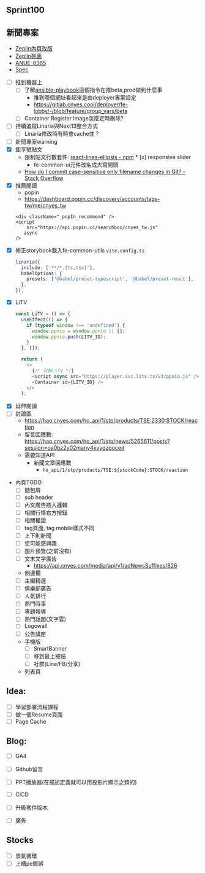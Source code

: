 ## Sprint100

## 新聞專案
* [Zeplin內頁改版](https://app.zeplin.io/project/576287bda89e8aa7045cfba5/screen/64ad0cdf411565216532362a)
* [Zeplin列表](https://app.zeplin.io/project/576287bda89e8aa7045cfba5/screen/64bf3d5ab80488509d649a7e)
* [ANUE-8365](https://cnyesrd.atlassian.net/browse/ANUE-8365)
* [Spec](https://cnyesrd.atlassian.net/wiki/spaces/PS/pages/2153709569)
* [ ] 推到機器上
	* [ ] 了解[ansible-playbook](https://gitlab.cnyes.cool/deployer/ansible-docker/-/blob/2.7.8.0/update.sh)這個指令在推beta,prod做到什麼事
		* 推到哪個網址看起來是由deployer專案設定
		* https://gitlab.cnyes.cool/deployer/fe-lobby/-/blob/feature/group_vars/beta
	* [ ] Container Register Image怎麼定時刪除?
* [ ] 持續追蹤Linaria與Next13整合方式
	* [ ] Linaria修改時有時會cache住？
* [ ] 新聞專案warning
* [x] 鉅亨號貼文
	 * 限制貼文行數套件: [react-lines-ellipsis - npm](https://www.npmjs.com/package/react-lines-ellipsis)
	  * [x] responsive slider
	   * fe-common-ui元件改名成大寫開頭
	- [How do I commit case-sensitive only filename changes in Git? - Stack Overflow](https://stackoverflow.com/questions/17683458/how-do-i-commit-case-sensitive-only-filename-changes-in-git)
* [x] 推薦閱讀
	* popin
	* https://dashboard.popin.cc/discovery/accounts/tags-tw/me/cnyes_tw
	 ```
	 <div className="_popIn_recommend" />
	 <script
		 src="https://api.popin.cc/searchbox/cnyes_tw.js"
		async
	/>
	```
* [x] 修正storybook載入fe-common-utils
	`vite.config.ts`
	```ts
	linaria({
	  include: ['**/*.{ts,tsx}'],
	  babelOptions: {
		presets: ['@babel/preset-typescript', '@babel/preset-react'],
	  },
	}),
	```
* [x] LiTV
	```ts
	const LiTV = () => {
	  useEffect(() => {
	    if (typeof window !== 'undefined') {
	      window.ppnio = window.ppnio || [];
	      window.ppnio.push(LITV_ID);
	    }
	  }, []);

	  return (
	    <>
	      {/* 安裝LiTV */}
	      <script async src="https://player.svc.litv.tv/v3/ppnio.js" />
	      <Container id={LITV_ID} />
	    </>
	  );
	```
* [x] 延伸閱讀
* [ ] 討論區
	* https://hao.cnyes.com/ho_api/1/stp/products/TSE:2330:STOCK/reaction
	 * 留言回應數: https://hao.cnyes.com/ho_api/1/stp/news/5265611/posts?session=oa0bz2y02many4xvygzpoced
	 * 需要知道API
		 * 新聞文章回應數
			 * `ho_api/1/stp/products/TSE:${stockCode}:STOCK/reaction`

* 內頁TODO
	* [ ] 麵包屑
	* [ ] sub header
	* [ ] 內文廣告插入邏輯
	* [ ] 相關行情右方按鈕
	* [ ] 相關權證
	* [ ] tag頁面, tag mobile樣式不同
	* [ ] 上下則新聞
	* [ ] 您可能感興趣
	* [ ] 圖片預覽(之前沒有)
	* [ ] 文末文字廣告
		* https://api.cnyes.com/media/api/v1/adNewsSuffixes/826
	* 側邊欄
	* [ ] 主編精選
	* [ ] 俱樂部廣告
	* [ ] 人氣排行
	* [ ] 熱門時事
	* [ ] 專題報導
	* [ ] 熱門話題(文字雲)
	* [ ] Logowall
	* [ ] 公告講座
	* 手機版
		* [ ] SmartBanner
		* [ ] 移到最上按鈕
		* [ ] 社群(Line/FB/分享)
	* 列表頁

## Idea:
* [ ] 學習部署流程課程
* [ ] 做一個Resume頁面
* [ ] Page Cache

## Blog: 
* [ ] GA4
* [ ] Github留言
* [ ] PPT播放器(在描述定義就可以用投影片顯示之類的)
* [ ] CICD
* [ ] 升級套件版本
* [ ] 廣告


## Stocks
* [ ] 景氣循環
* [ ] 上櫃pe錯誤